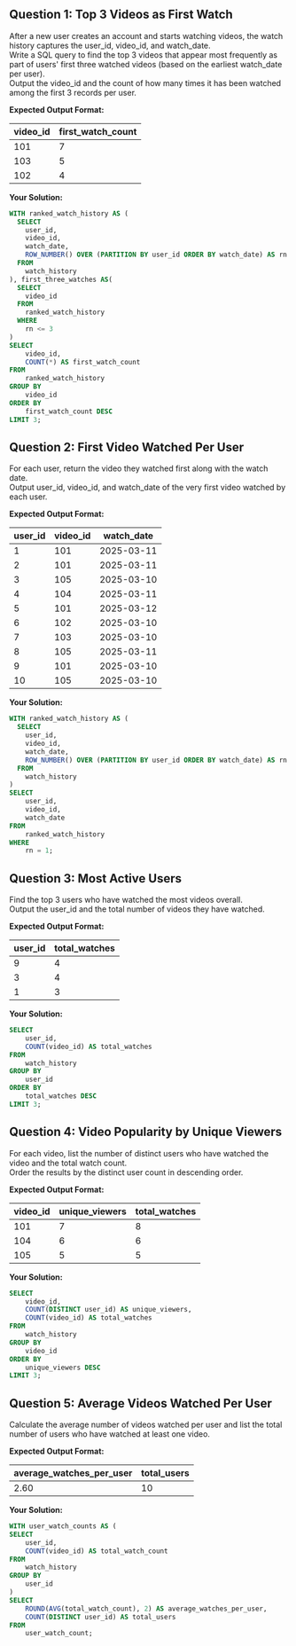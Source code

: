 ## Question 1: Top 3 Videos as First Watch
After a new user creates an account and starts watching videos, the watch history captures the user_id, video_id, and watch_date.  
Write a SQL query to find the top 3 videos that appear most frequently as part of users' first three watched videos (based on the earliest watch_date per user).  
Output the video_id and the count of how many times it has been watched among the first 3 records per user.

**Expected Output Format:**

| video_id | first_watch_count |
| -------- | ----------------- |
| 101      | 7                 |
| 103      | 5                 |
| 102      | 4                 |

**Your Solution:**
```sql
WITH ranked_watch_history AS (
  SELECT
  	user_id,
  	video_id,
  	watch_date,
  	ROW_NUMBER() OVER (PARTITION BY user_id ORDER BY watch_date) AS rn
  FROM
  	watch_history
), first_three_watches AS(
  SELECT
  	video_id
  FROM
	ranked_watch_history
  WHERE 
  	rn <= 3
)
SELECT
	video_id,
    COUNT(*) AS first_watch_count
FROM
	ranked_watch_history
GROUP BY
	video_id
ORDER BY
	first_watch_count DESC
LIMIT 3;
```


## Question 2: First Video Watched Per User
For each user, return the video they watched first along with the watch date.  
Output user_id, video_id, and watch_date of the very first video watched by each user.

**Expected Output Format:**

| user_id | video_id | watch_date |
| ------- | -------- | ---------- |
| 1       | 101      | 2025-03-11 |
| 2       | 101      | 2025-03-11 |
| 3       | 105      | 2025-03-10 |
| 4       | 104      | 2025-03-11 |
| 5       | 101      | 2025-03-12 |
| 6       | 102      | 2025-03-10 |
| 7       | 103      | 2025-03-10 |
| 8       | 105      | 2025-03-11 |
| 9       | 101      | 2025-03-10 |
| 10      | 105      | 2025-03-10 |

**Your Solution:**
```sql
WITH ranked_watch_history AS (
  SELECT
  	user_id,
  	video_id,
  	watch_date,
    ROW_NUMBER() OVER (PARTITION BY user_id ORDER BY watch_date) AS rn
  FROM
  	watch_history
)
SELECT
	user_id,
    video_id,
    watch_date
FROM
	ranked_watch_history
WHERE
	rn = 1;
```


## Question 3: Most Active Users
Find the top 3 users who have watched the most videos overall.  
Output the user_id and the total number of videos they have watched.

**Expected Output Format:**

| user_id | total_watches |
| ------- | ------------- |
| 9       | 4             |
| 3       | 4             |
| 1       | 3             |

**Your Solution:**
```sql
SELECT
	user_id,
    COUNT(video_id) AS total_watches
FROM
	watch_history
GROUP BY
	user_id
ORDER BY 	
	total_watches DESC
LIMIT 3;
```


## Question 4: Video Popularity by Unique Viewers
For each video, list the number of distinct users who have watched the video and the total watch count.  
Order the results by the distinct user count in descending order.

**Expected Output Format:**

| video_id | unique_viewers | total_watches |
| -------- | -------------- | ------------- |
| 101      | 7              | 8             |
| 104      | 6              | 6             |
| 105      | 5              | 5             |

**Your Solution:**
```sql
SELECT
	video_id,
    COUNT(DISTINCT user_id) AS unique_viewers,
    COUNT(video_id) AS total_watches
FROM
	watch_history
GROUP BY
	video_id
ORDER BY
	unique_viewers DESC
LIMIT 3;
```


## Question 5: Average Videos Watched Per User
Calculate the average number of videos watched per user and list the total number of users who have watched at least one video.

**Expected Output Format:**

| average_watches_per_user | total_users |
| ------------------------ | ----------- |
| 2.60                      | 10          |

**Your Solution:**
```sql
WITH user_watch_counts AS (
SELECT
	user_id,
  	COUNT(video_id) AS total_watch_count
FROM
	watch_history
GROUP BY
  	user_id
)
SELECT
	ROUND(AVG(total_watch_count), 2) AS average_watches_per_user,
    COUNT(DISTINCT user_id) AS total_users
FROM
	user_watch_count;
```